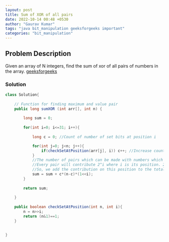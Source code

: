 ```yaml
---
layout: post
title: Sum of XOR of all pairs
date: 2022-10-14 00:48 +0530
author: "Gaurav Kumar"
tags: "java bit_manipulation geeksforgeeks important"
categories: "bit_manipulation"
---
```


## Problem Description

Given an array of N integers, find the sum of xor of all pairs of numbers in the array.
[geeksforgeeks](https://practice.geeksforgeeks.org/problems/sum-of-xor-of-all-pairs0723/1)

### Solution

```java
class Solution{
   
    // Function for finding maximum and value pair
    public long sumXOR (int arr[], int n) {
        
        long sum = 0;
        
        for(int i=0; i<=31; i++){
            
            long c = 0; //Count of number of set bits at position i

            for(int j=0; j<n; j++){
                if(checkSetAtPosition(arr[j], i)) c++; //Increase count if the bit is set at position i
            }
            //The number of pairs which can be made with numbers which have bits set at pos i AND numbers which have bit unset at pos i = c*(n-c)
            //Every pair will contribute 2^i where i is its position. 2^1 === (1<<i)
            //So, we add the contribution on this position to the total sum
            sum = sum + c*(n-c)*(1<<i);
        }
        
        return sum;
        
    }
    
    public boolean checkSetAtPosition(int n, int i){
        n = n>>i;
        return (n&1)==1;
    }
    
    
}
```

